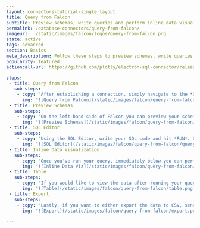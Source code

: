 ```yaml
---
layout: connectors-tutorial-single_layout
title: Query from Falcon
subtitle: Preview schemas, write queries and perform inline data visualization with Falcon.
permalink: /database-connectors/query-from-falcon/
imageurl:  /static/images/falcon/logos/query-from-falcon.png
state: active
tags: advanced
section: Basics
meta_description: Follow these steps to preview schemas, write queries and perform inline data visualization with Falcon
popularity: featured
actioncall-url: https://github.com/plotly/electron-sql-connector/releases

steps:
 - title: Query from Falcon
   sub-steps:
    - copy: "After establishing a connection, simply navigate to the *QUERY*. Here, you have the ability to preview schemas, write (with auto-complete) and run queries and perform inline data visualization."
      img: "![Query from Falcon](/static/images/falcon/query-from-falcon/query-from-falcon.png)"
 - title: Preview Schemas
   sub-steps:
    - copy: "On the left-hand side of Falcon you can preview your schemas."
      img: "![Preview Schemas](/static/images/falcon/query-from-falcon/preview-schema.png)"
 - title: SQL Editor
   sub-steps:
    - copy: "Using the SQL Editor, write your SQL code and hit *RUN*. Once completed you have the option of hiding the editor."
      img: "![SQL Editor](/static/images/falcon/query-from-falcon/query-from-falcon.png)"
 - title: Inline Data Visualization
   sub-steps:
    - copy: "Once you've run your query, immediately below you can perform inline data visualization with the minimal drag-and-drop interface. Simply pick your chart type and drag the variables to the appropriate axis. If you're looking to create something a little more advanced, consider using [Query from Plotly](https://help.plot.ly/database-connectors/query-from-plotly/)."
      img: "![Inline Data Viz](/static/images/falcon/query-from-falcon/inline-data-viz.png)"
 - title: Table
   sub-steps:
    - copy: "If you would like to view the data after running your query, navigate to *TABLE*."
      img: "![Table](/static/images/falcon/query-from-falcon/table.png)"
 - title: Export
   sub-steps:
    - copy: "Lastly, if you want to either export the data to CSV, send the data plot.ly (Chart Studio), or send you chart to plot.ly (Chart Studio), click the EXPORT option."
      img: "![Export](/static/images/falcon/query-from-falcon/export.png)"

---
```

